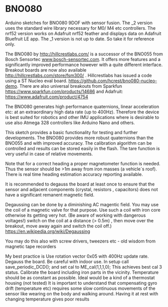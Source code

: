 # BNO080
Arduino sketches for BNO080 9DOF with sensor fusion.
The _2 version uses the standard wire library necessary for M0/ M4 etc controllers.
The nrf52 version works on Adafruit nrf52 feather and displays data on Adafruit Bluefruit LE app.
The _1 version is not up to date. So take it for reference only.

The BNO080 by http://hillcrestlabs.com/ is a successor of the BNO055 from Bosch Sensortec www.bosch-sensortec.com. It offers more features and a significantly improved performance however with a quite different interface. 
Breakout boards are now also available http://hillcrestlabs.com/store/fsm300/ . Hillcrestlabs has issued a code using a ST Nucleo eval board. https://github.com/hcrest/bno080-nucleo-demo.
There are also universal breakouts from Sparkfun https://www.sparkfun.com/products/14686 and Adafruit: https://www.adafruit.com/product/4754

The BNO080 generates high performance quaternions, linear acceleration etc: at an extraordinary high data rate (up to 400Hz). Therefore  the device is best suited for robotics and other IMU applications where  is desirable to use also Atmega 328 controllers like Arduino Nano and others.

This sketch provides a basic functionality for testing and further developments. 
The BNO080 provides more robust quaternions than the BNO055 and with improved accuracy. The  calibration algorithm can be controlled and results can be stored easily in the flash. The tare function is very useful in  case of relative movements.

Note that for a correct heading  a proper magnetometer function is needed. Thus the sensor should be >1m away from iron masses (a vehicle´s roof). There is real time heading estimation accuracy reporting available.

It is recommended to degauss the board at least once to ensure that the sensor and adjacent components (crystal, resistors , capacitors) does not have a significant remanent magnetic field. 

Degaussing can be done by a diminishing AC magentic field. You may use the coil of a magnetic valve for that purpose. Use such a coil with iron core otherwise its getting very hot. (Be aware of working with dangerous voltages!)  switch on the coil at a distance (> 0.5m) , then move over the breakout, move away  again and switch the coil off.)
https://en.wikipedia.org/wiki/Degaussing

You may do this also with screw drivers, tweezers etc  - old wisdom from  magnetic tape recorders

My best practice is
Use rotation vector 0x05 with 400Hz update rate.
Degauss the board.
Be careful with indoor use.
In setup call save_periodic_DCD(); and set cal to ME_cal(1,1,1,0);
This achieves best cal 3 status.
Calibrate the board including iron parts in the vicinity.
Temperature should be as constant as possible. Ideal would be a kind of a thermostat housing  (not tested) 
It is important to understand that compensating gyro drift (temperature etc)  requires some slow continuous movements of the sensor like wearing on the body and walking around.
Having it at rest with changing temperature gives poor results
